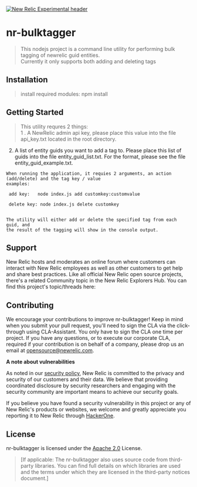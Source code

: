 [![New Relic Experimental header](https://github.com/newrelic/opensource-website/raw/master/src/images/categories/Experimental.png)](https://opensource.newrelic.com/oss-category/#new-relic-experimental)

# nr-bulktagger 

> This nodejs project is a command line utility for performing bulk tagging of newrelic guid entities.  
  Currently it only supports both adding and deleting tags

## Installation

>  install required modules:  npm install

## Getting Started
> This utility requres 2 things:  
  1 .  A NewRelic admin api key,  please place this value into the file api_key.txt located in the root directory.
  2.  A list of entity guids you want to add a tag to.   Please place this list of guids into the file entity_guid_list.txt.
      For the format, please see the file entity_guid_example.txt.   
	  
	When running the application, it requies 2 arguments, an action (add/delete) and the tag key / value
    examples:
	
     add key:   node index.js add customkey:customvalue   
	 
	 delete key: node index.js delete customkey
		 
		 
	The utility will either add or delete the specified tag from each guid, and
	the result of the tagging will show in the console output.

## Support

New Relic hosts and moderates an online forum where customers can interact with New Relic employees as well as other customers to get help and share best practices. Like all official New Relic open source projects, there's a related Community topic in the New Relic Explorers Hub. You can find this project's topic/threads here:


## Contributing
We encourage your contributions to improve nr-bulktagger! Keep in mind when you submit your pull request, you'll need to sign the CLA via the click-through using CLA-Assistant. You only have to sign the CLA one time per project.
If you have any questions, or to execute our corporate CLA, required if your contribution is on behalf of a company,  please drop us an email at opensource@newrelic.com.

**A note about vulnerabilities**

As noted in our [security policy](../../security/policy), New Relic is committed to the privacy and security of our customers and their data. We believe that providing coordinated disclosure by security researchers and engaging with the security community are important means to achieve our security goals.

If you believe you have found a security vulnerability in this project or any of New Relic's products or websites, we welcome and greatly appreciate you reporting it to New Relic through [HackerOne](https://hackerone.com/newrelic).

## License
nr-bulktagger is licensed under the [Apache 2.0](http://apache.org/licenses/LICENSE-2.0.txt) License.
>[If applicable: The nr-bulktagger also uses source code from third-party libraries. You can find full details on which libraries are used and the terms under which they are licensed in the third-party notices document.]
